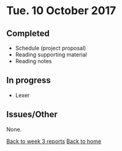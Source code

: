 # Tue. 10 October 2017

## Completed

- Schedule (project proposal)
- Reading supporting material
- Reading notes

## In progress

- Lexer

## Issues/Other

None.

[Back to week 3 reports](../)
[Back to home](../../)